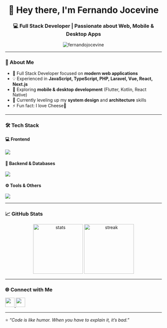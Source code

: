 <h1 align="center">👋 Hey there, I'm Fernando Jocevine</h1>
<h3 align="center">💻 Full Stack Developer | Passionate about Web, Mobile & Desktop Apps</h3>

<p align="center">
  <img src="https://komarev.com/ghpvc/?username=fernandojocevine&label=Profile%20views&color=0e75b6&style=flat" alt="fernandojocevine" />
</p>

---

### 🧠 About Me  
- 🚀 Full Stack Developer focused on **modern web applications**  
- 💡 Experienced in **JavaScript, TypeScript, PHP, Laravel, Vue, React, Next.js**  
- 🧩 Exploring **mobile & desktop development** (Flutter, Kotlin, React Native)  
- 🌱 Currently leveling up my **system design** and **architecture** skills  
- ⚡ Fun fact: I love Cheese🧀  

---

### 🛠️ Tech Stack  

#### 💻 Frontend  
<p align="left">
  <img src="https://skillicons.dev/icons?i=html,css,js,ts,vue,react,next,tailwind,bootstrap" />
</p>

#### 🧰 Backend & Databases  
<p align="left">
  <img src="https://skillicons.dev/icons?i=php,laravel,nodejs,express,mysql,postgres,mongodb" />
</p>

#### ⚙️ Tools & Others  
<p align="left">
  <img src="https://skillicons.dev/icons?i=git,github,vscode,postman" />
</p>

---

### 📈 GitHub Stats  
<p align="center">
  <img src="https://github-readme-stats.vercel.app/api?username=fernandojocevine&show_icons=true&theme=tokyonight" alt="stats" height="160" />
  <img src="https://github-readme-streak-stats.herokuapp.com/?user=fernandojocevine&theme=tokyonight" alt="streak" height="160" />
</p>

---

### 🌐 Connect with Me  
<p align="left">
  <a href="https://www.linkedin.com/in/fernando-jocevine-2111b624a" target="_blank">
    <img src="https://skillicons.dev/icons?i=linkedin" height="30" />
  </a>
  <a href="mailto:fernandojocevine.work@gmail.com" target="_blank">
    <img src="https://skillicons.dev/icons?i=gmail" height="30" />
  </a>
</p>

---

⭐️ *“Code is like humor. When you have to explain it, it’s bad.”*  
